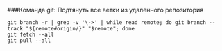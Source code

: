 ###Команда git: Подтянуть все ветки из удалённого репозитория
```
git branch -r | grep -v '\->' | while read remote; do git branch --track "${remote#origin/}" "$remote"; done
git fetch --all
git pull --all
```


